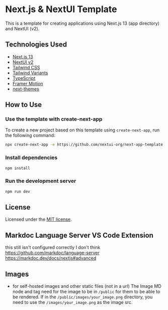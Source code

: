 # Next.js & NextUI Template

This is a template for creating applications using Next.js 13 (app directory) and NextUI (v2).

## Technologies Used

- [Next.js 13](https://nextjs.org/docs/getting-started)
- [NextUI v2](https://nextui.org/)
- [Tailwind CSS](https://tailwindcss.com/)
- [Tailwind Variants](https://tailwind-variants.org)
- [TypeScript](https://www.typescriptlang.org/)
- [Framer Motion](https://www.framer.com/motion/)
- [next-themes](https://github.com/pacocoursey/next-themes)

## How to Use

### Use the template with create-next-app

To create a new project based on this template using `create-next-app`, run the following command:

```bash
npx create-next-app -e https://github.com/nextui-org/next-app-template
```

### Install dependencies

```bash
npm install
```

### Run the development server

```bash
npm run dev
```

## License

Licensed under the [MIT license](https://github.com/nextui-org/next-app-template/blob/main/LICENSE).

## Markdoc Language Server VS Code Extension

this still isn't configured correctly I don't think
https://github.com/markdoc/language-server
https://markdoc.dev/docs/nextjs#advanced

## Images

- for self-hosted images and other static files (not in a url) The Image MD node and tag need for the image to be in `/public` for them to be able to be rendered. If in the `/public/images/your_image.png` directory, you need to use the `/images/your_image.png` as the image src.
